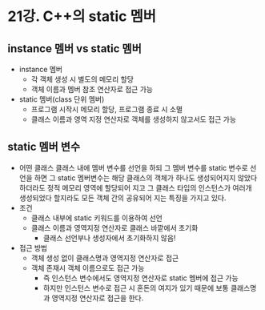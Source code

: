 # 21강. C++의 static 멤버

## instance 멤버 vs static 멤버

- instance 멤버
    - 각 객체 생성 시 별도의 메모리 할당
    - 객체 이름과 멤버 참조 연산자로 접근 가능
- static 멤버(class 단위 멤버)
    - 프로그램 시작시 메모리 할당, 프로그램 종료 시 소멸
    - 클래스 이름과 영역 지정 연산자로 객체를 생성하지 않고서도 접근 가능

## static 멤버 변수

- 어떤 클래스 클래스 내에 멤버 변수를 선언을 하되 그 멤버 변수를 static 변수로 선언을 하면 그 static 멤버변수는 해당 클래스의 객체가 하나도 생성되어지지 않았다 하더라도 정적 메모리 영역에 할당되어 지고 그 클래스 타입의 인스턴스가 여러개 생성되었다 할지라도 모든 객체 간의 공유되어 지는 특징을 가지고 있다.
- 조건
    - 클래스 내부에 static 키워드를 이용하여 선언
    - 클래스 이름과 영역지정 연산자로 클래스 바깥에서 초기화
        - 클래스 선언부나 생성자에서 초기화하지 않음!
- 접근 방법
    - 객체 생성 없이 클래스명과 영역지정 연산자로 접근
    - 객체 존재시 객체 이름으로도 접근 가능
        - 즉 인스턴스 변수에서도 영역지정 연산자로 static 멤버에 접근 가능
        - 하지만 인스턴스 변수로 접근 시 혼돈의 여지가 있기 때문에 보통 클래스명과 영역지정 연산자로 접근을 한다.